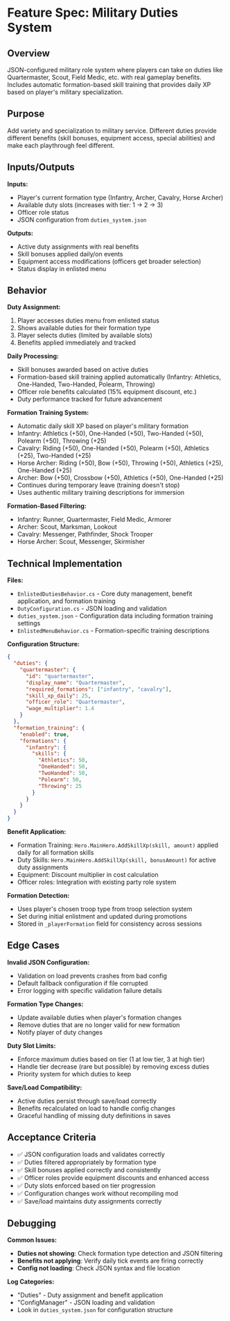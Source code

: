# Feature Spec: Military Duties System

## Overview
JSON-configured military role system where players can take on duties like Quartermaster, Scout, Field Medic, etc. with real gameplay benefits. Includes automatic formation-based skill training that provides daily XP based on player's military specialization.

## Purpose
Add variety and specialization to military service. Different duties provide different benefits (skill bonuses, equipment access, special abilities) and make each playthrough feel different.

## Inputs/Outputs

**Inputs:**
- Player's current formation type (Infantry, Archer, Cavalry, Horse Archer)
- Available duty slots (increases with tier: 1 → 2 → 3)
- Officer role status 
- JSON configuration from `duties_system.json`

**Outputs:**
- Active duty assignments with real benefits
- Skill bonuses applied daily/on events
- Equipment access modifications (officers get broader selection)
- Status display in enlisted menu

## Behavior

**Duty Assignment:**
1. Player accesses duties menu from enlisted status
2. Shows available duties for their formation type  
3. Player selects duties (limited by available slots)
4. Benefits applied immediately and tracked

**Daily Processing:**
- Skill bonuses awarded based on active duties
- Formation-based skill training applied automatically (Infantry: Athletics, One-Handed, Two-Handed, Polearm, Throwing)
- Officer role benefits calculated (15% equipment discount, etc.)
- Duty performance tracked for future advancement

**Formation Training System:**
- Automatic daily skill XP based on player's military formation
- Infantry: Athletics (+50), One-Handed (+50), Two-Handed (+50), Polearm (+50), Throwing (+25)
- Cavalry: Riding (+50), One-Handed (+50), Polearm (+50), Athletics (+25), Two-Handed (+25)
- Horse Archer: Riding (+50), Bow (+50), Throwing (+50), Athletics (+25), One-Handed (+25)
- Archer: Bow (+50), Crossbow (+50), Athletics (+50), One-Handed (+25)
- Continues during temporary leave (training doesn't stop)
- Uses authentic military training descriptions for immersion

**Formation-Based Filtering:**
- Infantry: Runner, Quartermaster, Field Medic, Armorer
- Archer: Scout, Marksman, Lookout
- Cavalry: Messenger, Pathfinder, Shock Trooper  
- Horse Archer: Scout, Messenger, Skirmisher

## Technical Implementation

**Files:**
- `EnlistedDutiesBehavior.cs` - Core duty management, benefit application, and formation training
- `DutyConfiguration.cs` - JSON loading and validation  
- `duties_system.json` - Configuration data including formation training settings
- `EnlistedMenuBehavior.cs` - Formation-specific training descriptions

**Configuration Structure:**
```json
{
  "duties": {
    "quartermaster": {
      "id": "quartermaster",
      "display_name": "Quartermaster",
      "required_formations": ["infantry", "cavalry"],
      "skill_xp_daily": 25,
      "officer_role": "Quartermaster",
      "wage_multiplier": 1.4
    }
  },
  "formation_training": {
    "enabled": true,
    "formations": {
      "infantry": {
        "skills": {
          "Athletics": 50,
          "OneHanded": 50,
          "TwoHanded": 50,
          "Polearm": 50,
          "Throwing": 25
        }
      }
    }
  }
}
```

**Benefit Application:**
- Formation Training: `Hero.MainHero.AddSkillXp(skill, amount)` applied daily for all formation skills
- Duty Skills: `Hero.MainHero.AddSkillXp(skill, bonusAmount)` for active duty assignments
- Equipment: Discount multiplier in cost calculation
- Officer roles: Integration with existing party role system

**Formation Detection:**
- Uses player's chosen troop type from troop selection system
- Set during initial enlistment and updated during promotions
- Stored in `_playerFormation` field for consistency across sessions

## Edge Cases

**Invalid JSON Configuration:**
- Validation on load prevents crashes from bad config
- Default fallback configuration if file corrupted
- Error logging with specific validation failure details

**Formation Type Changes:**
- Update available duties when player's formation changes
- Remove duties that are no longer valid for new formation
- Notify player of duty changes

**Duty Slot Limits:**
- Enforce maximum duties based on tier (1 at low tier, 3 at high tier)
- Handle tier decrease (rare but possible) by removing excess duties
- Priority system for which duties to keep

**Save/Load Compatibility:**
- Active duties persist through save/load correctly
- Benefits recalculated on load to handle config changes
- Graceful handling of missing duty definitions in saves

## Acceptance Criteria

- ✅ JSON configuration loads and validates correctly
- ✅ Duties filtered appropriately by formation type
- ✅ Skill bonuses applied correctly and consistently  
- ✅ Officer roles provide equipment discounts and enhanced access
- ✅ Duty slots enforced based on tier progression
- ✅ Configuration changes work without recompiling mod
- ✅ Save/load maintains duty assignments correctly

## Debugging

**Common Issues:**
- **Duties not showing**: Check formation type detection and JSON filtering
- **Benefits not applying**: Verify daily tick events are firing correctly
- **Config not loading**: Check JSON syntax and file location

**Log Categories:**
- "Duties" - Duty assignment and benefit application
- "ConfigManager" - JSON loading and validation
- Look in `duties_system.json` for configuration structure
